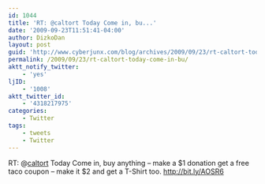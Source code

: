 ```yaml
---
id: 1044
title: 'RT: @caltort Today Come in, bu...'
date: '2009-09-23T11:51:41-04:00'
author: DizkoDan
layout: post
guid: 'http://www.cyberjunx.com/blog/archives/2009/09/23/rt-caltort-today-come-in-bu/'
permalink: /2009/09/23/rt-caltort-today-come-in-bu/
aktt_notify_twitter:
    - 'yes'
ljID:
    - '1008'
aktt_twitter_id:
    - '4318217975'
categories:
    - Twitter
tags:
    - tweets
    - Twitter
---
```


RT: @[caltort](http://twitter.com/caltort) Today Come in, buy anything – make a $1 donation get a free taco coupon – make it $2 and get a T-Shirt too. <http://bit.ly/AOSR6>